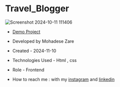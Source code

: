 # Travel_Blogger


![Screenshot 2024-10-11 111406](https://github.com/user-attachments/assets/ce30c724-48c4-4b42-bd61-de752ebe68f4)

- [Demo Project]( https://mohadsezare-web.github.io/Project4-Travel-Blogger/)

- Developed by Mohadese Zare

- Created - 2024-11-10

- Technologies Used - Html , css 

- Role - Frontend

- How to reach me : with my [instagram](https://www.instagram.com/mohadsezare_web) and [linkedin](https://www.linkedin.com/in/mohadsezare-web)
